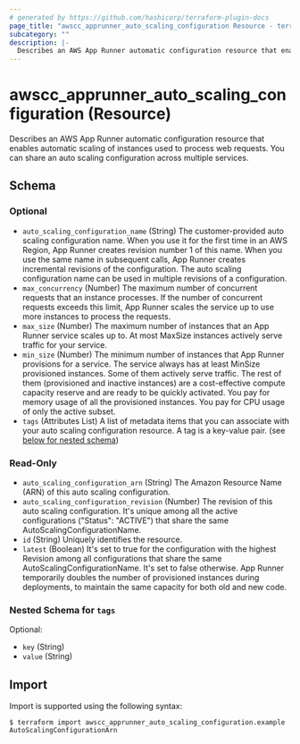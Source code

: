 ```yaml
---
# generated by https://github.com/hashicorp/terraform-plugin-docs
page_title: "awscc_apprunner_auto_scaling_configuration Resource - terraform-provider-awscc"
subcategory: ""
description: |-
  Describes an AWS App Runner automatic configuration resource that enables automatic scaling of instances used to process web requests. You can share an auto scaling configuration across multiple services.
---
```


# awscc_apprunner_auto_scaling_configuration (Resource)

Describes an AWS App Runner automatic configuration resource that enables automatic scaling of instances used to process web requests. You can share an auto scaling configuration across multiple services.



<!-- schema generated by tfplugindocs -->
## Schema

### Optional

- `auto_scaling_configuration_name` (String) The customer-provided auto scaling configuration name.  When you use it for the first time in an AWS Region, App Runner creates revision number 1 of this name. When you use the same name in subsequent calls, App Runner creates incremental revisions of the configuration. The auto scaling configuration name can be used in multiple revisions of a configuration.
- `max_concurrency` (Number) The maximum number of concurrent requests that an instance processes. If the number of concurrent requests exceeds this limit, App Runner scales the service up to use more instances to process the requests.
- `max_size` (Number) The maximum number of instances that an App Runner service scales up to. At most MaxSize instances actively serve traffic for your service.
- `min_size` (Number) The minimum number of instances that App Runner provisions for a service. The service always has at least MinSize provisioned instances. Some of them actively serve traffic. The rest of them (provisioned and inactive instances) are a cost-effective compute capacity reserve and are ready to be quickly activated. You pay for memory usage of all the provisioned instances. You pay for CPU usage of only the active subset.
- `tags` (Attributes List) A list of metadata items that you can associate with your auto scaling configuration resource. A tag is a key-value pair. (see [below for nested schema](#nestedatt--tags))

### Read-Only

- `auto_scaling_configuration_arn` (String) The Amazon Resource Name (ARN) of this auto scaling configuration.
- `auto_scaling_configuration_revision` (Number) The revision of this auto scaling configuration. It's unique among all the active configurations ("Status": "ACTIVE") that share the same AutoScalingConfigurationName.
- `id` (String) Uniquely identifies the resource.
- `latest` (Boolean) It's set to true for the configuration with the highest Revision among all configurations that share the same AutoScalingConfigurationName. It's set to false otherwise. App Runner temporarily doubles the number of provisioned instances during deployments, to maintain the same capacity for both old and new code.

<a id="nestedatt--tags"></a>
### Nested Schema for `tags`

Optional:

- `key` (String)
- `value` (String)

## Import

Import is supported using the following syntax:

```shell
$ terraform import awscc_apprunner_auto_scaling_configuration.example AutoScalingConfigurationArn
```
